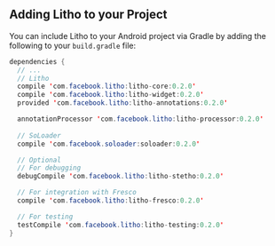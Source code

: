 <block class="gradle" />

## Adding Litho to your Project

You can include Litho to your Android project via Gradle by adding the following to your `build.gradle` file:

```java
dependencies {
  // ...
  // Litho
  compile 'com.facebook.litho:litho-core:0.2.0'
  compile 'com.facebook.litho:litho-widget:0.2.0'
  provided 'com.facebook.litho:litho-annotations:0.2.0'

  annotationProcessor 'com.facebook.litho:litho-processor:0.2.0'
  
  // SoLoader 
  compile 'com.facebook.soloader:soloader:0.2.0'

  // Optional
  // For debugging
  debugCompile 'com.facebook.litho:litho-stetho:0.2.0'

  // For integration with Fresco
  compile 'com.facebook.litho:litho-fresco:0.2.0'

  // For testing
  testCompile 'com.facebook.litho:litho-testing:0.2.0'
}
```
